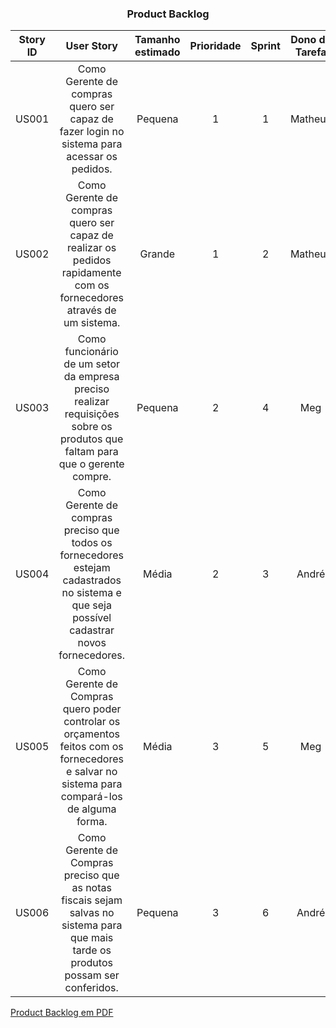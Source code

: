 
### <p align="center">Product Backlog</p>

| Story ID |                                                                  User Story                                                                  | Tamanho estimado | Prioridade | Sprint | Dono da Tarefa |
|:--------:|:--------------------------------------------------------------------------------------------------------------------------------------------:|:----------------:|:----------:|:------:|:--------------:|
| US001    | Como Gerente de compras quero ser capaz de fazer login no sistema para acessar os pedidos.                                                   | Pequena          |      1     |    1   |     Matheus    |
| US002    | Como Gerente de compras quero ser capaz de realizar os pedidos rapidamente com os fornecedores através de um sistema.                        | Grande           |      1     |    2   |     Matheus    |
| US003    | Como funcionário de um setor da empresa preciso realizar requisições sobre os produtos que faltam para que o gerente compre.                 | Pequena          |      2     |    4   |       Meg      |
| US004    | Como Gerente de compras preciso que todos os fornecedores estejam cadastrados no sistema e que seja possível cadastrar novos fornecedores.   | Média            |      2     |    3   |      André     |
| US005    | Como Gerente de Compras quero poder controlar os orçamentos feitos com os fornecedores e salvar no sistema para compará-los de alguma forma. | Média            |      3     |    5   |       Meg      |
| US006    | Como Gerente de Compras preciso que as notas fiscais sejam salvas no sistema para que mais tarde os produtos possam ser conferidos.          | Pequena          |      3     |    6   |      André     |


[Product Backlog em PDF](https://drive.google.com/file/d/17zjD_wQo_JmT8nHJU04g1rKZcLMypi4w/view?usp=sharing)
